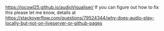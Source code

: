 https://jocowl25.github.io/audioVisualiser/
If you can figure out how to fix this please let me know, details at https://stackoverflow.com/questions/79524344/why-does-audio-play-locally-but-not-on-liveserver-or-github-pages
